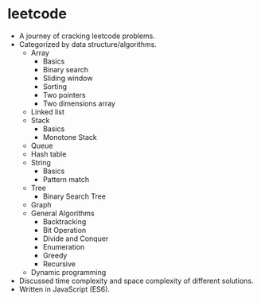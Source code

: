 # leetcode

- A journey of cracking leetcode problems.
- Categorized by data structure/algorithms.
  - Array
    - Basics
    - Binary search
    - Sliding window
    - Sorting
    - Two pointers
    - Two dimensions array
  - Linked list
  - Stack
    - Basics
    - Monotone Stack
  - Queue
  - Hash table
  - String
    - Basics
    - Pattern match
  - Tree
    - Binary Search Tree
  - Graph
  - General Algorithms
    - Backtracking
    - Bit Operation
    - Divide and Conquer
    - Enumeration
    - Greedy
    - Recursive
  - Dynamic programming
- Discussed time complexity and space complexity of different solutions.
- Written in JavaScript (ES6).
